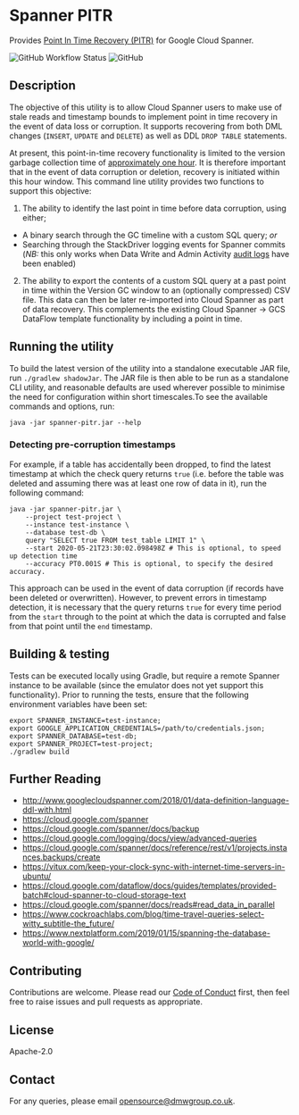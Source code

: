 # Spanner PITR

Provides [Point In Time Recovery (PITR)](https://en.wikipedia.org/wiki/Point-in-time_recovery) for Google Cloud Spanner.

![GitHub Workflow Status](https://img.shields.io/github/workflow/status/dmwgroup/spanner-pitr/Build)
![GitHub](https://img.shields.io/github/license/dmwgroup/spanner-pitr)

## Description
The objective of this utility is to allow Cloud Spanner users to make use of stale reads and timestamp
bounds to implement point in time recovery in the event of data loss or corruption. It supports recovering from
both DML changes (`INSERT`, `UPDATE` and `DELETE`) as well as DDL `DROP TABLE` statements.

At present, this point-in-time recovery functionality is limited to the version garbage collection time of
[approximately one hour](https://cloud.google.com/spanner/docs/timestamp-bounds#maximum_timestamp_staleness).
It is therefore important that in the event of data corruption or deletion, recovery is initiated within
this hour window. This command line utility provides two functions to support this objective:
1. The ability to identify the last point in time before data corruption, using either;
  * A binary search through the GC timeline with a custom SQL query; *or*
  * Searching through the StackDriver logging events for Spanner commits (*NB:* this only works when Data Write
    and Admin Activity [audit logs](https://cloud.google.com/spanner/docs/audit-logging) have been enabled)
2. The ability to export the contents of a custom SQL query at a past point in time within the 
  Version GC window to an (optionally compressed) CSV file. This data can then be later re-imported into
  Cloud Spanner as part of data recovery. This complements the existing Cloud Spanner -> GCS DataFlow template
  functionality by including a point in time.

## Running the utility
To build the latest version of the utility into a standalone executable JAR file, run `./gradlew shadowJar`. The JAR
file is then able to be run as a standalone CLI utility, and reasonable defaults are used wherever possible to minimise
the need for configuration within short timescales.To see the available commands and options, run:
```shell
java -jar spanner-pitr.jar --help
```

### Detecting pre-corruption timestamps
For example, if a table has accidentally been dropped, to find the latest timestamp at which the check query returns
`true` (i.e. before the table was deleted and assuming there was at least one row of data in it), run the following
command:
```shell
java -jar spanner-pitr.jar \
    --project test-project \
    --instance test-instance \
    --database test-db \
    query "SELECT true FROM test_table LIMIT 1" \
    --start 2020-05-21T23:30:02.098498Z # This is optional, to speed up detection time
    --accuracy PT0.001S # This is optional, to specify the desired accuracy.
```
This approach can be used in the event of data corruption (if records have been deleted or overwritten). However, to
prevent errors in timestamp detection, it is necessary that the query returns `true` for every time period from the
`start` through to the point at which the data is corrupted and false from that point until the `end` timestamp.

## Building & testing
Tests can be executed locally using Gradle, but require a remote Spanner instance to be available (since the emulator
does not yet support this functionality). Prior to running the tests, ensure that the
following environment variables have been set:

```shell
export SPANNER_INSTANCE=test-instance;
export GOOGLE_APPLICATION_CREDENTIALS=/path/to/credentials.json;
export SPANNER_DATABASE=test-db;
export SPANNER_PROJECT=test-project;
./gradlew build
```

## Further Reading
* http://www.googlecloudspanner.com/2018/01/data-definition-language-ddl-with.html
* https://cloud.google.com/spanner
* https://cloud.google.com/spanner/docs/backup
* https://cloud.google.com/logging/docs/view/advanced-queries
* https://cloud.google.com/spanner/docs/reference/rest/v1/projects.instances.backups/create
* https://vitux.com/keep-your-clock-sync-with-internet-time-servers-in-ubuntu/
* https://cloud.google.com/dataflow/docs/guides/templates/provided-batch#cloud-spanner-to-cloud-storage-text
* https://cloud.google.com/spanner/docs/reads#read_data_in_parallel
* https://www.cockroachlabs.com/blog/time-travel-queries-select-witty_subtitle-the_future/
* https://www.nextplatform.com/2019/01/15/spanning-the-database-world-with-google/


## Contributing
Contributions are welcome. Please read our [Code of Conduct](CODE_OF_CONDUCT.md) first, then feel free to raise issues and pull requests as appropriate.

## License
Apache-2.0

## Contact
For any queries, please email [opensource@dmwgroup.co.uk](mailto:opensource@dmwgroup.co.uk).